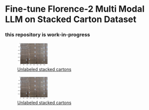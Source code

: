 # Fine-tune Florence-2 Multi Modal LLM on Stacked Carton Dataset
### this repository is work-in-progress  


<p align="center">
    <a href="https://github.com/aguille-vert/florence-2-scd/blob/main/images/carton_00.png" target="_blank">
        <figure>
            <img src="https://github.com/aguille-vert/florence-2-scd/blob/main/images/carton_00.png" alt="Unlabeled stacked cartons" width="100"/>
            <figcaption>Unlabeled stacked cartons</figcaption>
        </figure>
    </a>
</p>

<p align="center">
    <a href="https://github.com/aguille-vert/florence-2-scd/blob/main/images/carton_01.png" target="_blank">
        <figure>
            <img src="https://github.com/aguille-vert/florence-2-scd/blob/main/images/carton_00.png" alt="Unlabeled stacked cartons" width="100"/>
            <figcaption>Unlabeled stacked cartons</figcaption>
        </figure>
    </a>
</p>

